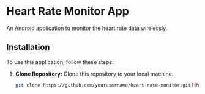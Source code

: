 # Heart Rate Monitor App

An Android application to monitor the heart rate data wirelessly.

## Installation

To use this application, follow these steps:

1. **Clone Repository:** Clone this repository to your local machine.
   
   ```bash
   git clone https://github.com/yourusername/heart-rate-monitor.git](https://github.com/vicky16898/Wireless-Heart-Rate-Monitor.git


